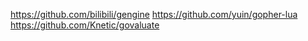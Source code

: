 https://github.com/bilibili/gengine
https://github.com/yuin/gopher-lua
https://github.com/Knetic/govaluate
